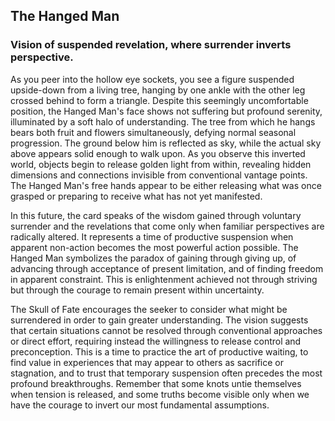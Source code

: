 ## The Hanged Man
### Vision of suspended revelation, where surrender inverts perspective.

As you peer into the hollow eye sockets, you see a figure suspended upside-down from a living tree, hanging by one ankle with the other leg crossed behind to form a triangle. Despite this seemingly uncomfortable position, the Hanged Man's face shows not suffering but profound serenity, illuminated by a soft halo of understanding. The tree from which he hangs bears both fruit and flowers simultaneously, defying normal seasonal progression. The ground below him is reflected as sky, while the actual sky above appears solid enough to walk upon. As you observe this inverted world, objects begin to release golden light from within, revealing hidden dimensions and connections invisible from conventional vantage points. The Hanged Man's free hands appear to be either releasing what was once grasped or preparing to receive what has not yet manifested.

In this future, the card speaks of the wisdom gained through voluntary surrender and the revelations that come only when familiar perspectives are radically altered. It represents a time of productive suspension when apparent non-action becomes the most powerful action possible. The Hanged Man symbolizes the paradox of gaining through giving up, of advancing through acceptance of present limitation, and of finding freedom in apparent constraint. This is enlightenment achieved not through striving but through the courage to remain present within uncertainty.

The Skull of Fate encourages the seeker to consider what might be surrendered in order to gain greater understanding. The vision suggests that certain situations cannot be resolved through conventional approaches or direct effort, requiring instead the willingness to release control and preconception. This is a time to practice the art of productive waiting, to find value in experiences that may appear to others as sacrifice or stagnation, and to trust that temporary suspension often precedes the most profound breakthroughs. Remember that some knots untie themselves when tension is released, and some truths become visible only when we have the courage to invert our most fundamental assumptions.
